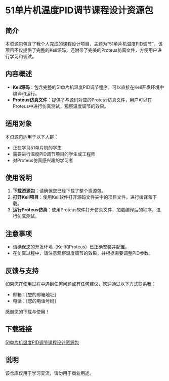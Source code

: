  # 51单片机温度PID调节课程设计资源包

 ## 简介

 本资源包包含了我个人完成的课程设计项目，主题为“51单片机温度PID调节”。该项目不仅提供了完整的Keil源码，还附带了完美的Proteus仿真文件，方便用户进行学习和调试。

 ## 内容概述

 - **Keil源码**：包含完整的51单片机温度PID调节程序，可以直接在Keil开发环境中编译和运行。
 - **Proteus仿真文件**：提供了与源码对应的Proteus仿真文件，用户可以在Proteus中进行仿真测试，观察温度调节的效果。

 ## 适用对象

 本资源包适用于以下人群：

 - 正在学习51单片机的学生
 - 需要进行温度PID调节项目的学生或工程师
 - 对Proteus仿真感兴趣的学习者

 ## 使用说明

 1. **下载资源包**：请确保您已经下载了整个资源包。
 2. **打开Keil项目**：使用Keil软件打开源码文件夹中的项目文件，进行编译和下载。
 3. **运行Proteus仿真**：使用Proteus软件打开仿真文件，加载编译后的程序，进行仿真测试。

 ## 注意事项

 - 请确保您的开发环境（Keil和Proteus）已正确安装并配置。
 - 在仿真过程中，请注意观察温度调节的效果，并根据需要调整PID参数。

 ## 反馈与支持

 如果您在使用过程中遇到任何问题或有任何建议，欢迎通过以下方式联系我：

 - 邮箱：[您的邮箱地址]
 - 电话：[您的电话号码]

 感谢您的下载与使用！

 ## 下载链接
 [51单片机温度PID调节课程设计资源包](https://pan.quark.cn/s/e264ab2de1e6)

 ## 说明

 该仓库仅用于学习交流，请勿用于商业用途。
